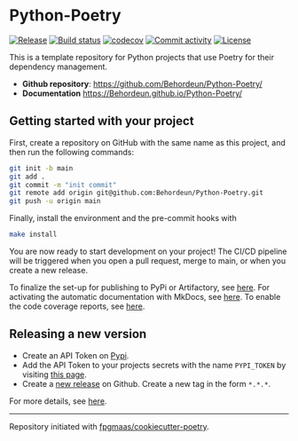 # Python-Poetry

[![Release](https://img.shields.io/github/v/release/Behordeun/Python-Poetry)](https://img.shields.io/github/v/release/Behordeun/Python-Poetry)
[![Build status](https://img.shields.io/github/actions/workflow/status/Behordeun/Python-Poetry/main.yml?branch=main)](https://github.com/Behordeun/Python-Poetry/actions/workflows/main.yml?query=branch%3Amain)
[![codecov](https://codecov.io/gh/Behordeun/Python-Poetry/branch/main/graph/badge.svg)](https://codecov.io/gh/Behordeun/Python-Poetry)
[![Commit activity](https://img.shields.io/github/commit-activity/m/Behordeun/Python-Poetry)](https://img.shields.io/github/commit-activity/m/Behordeun/Python-Poetry)
[![License](https://img.shields.io/github/license/Behordeun/Python-Poetry)](https://img.shields.io/github/license/Behordeun/Python-Poetry)

This is a template repository for Python projects that use Poetry for their dependency management.

- **Github repository**: <https://github.com/Behordeun/Python-Poetry/>
- **Documentation** <https://Behordeun.github.io/Python-Poetry/>

## Getting started with your project

First, create a repository on GitHub with the same name as this project, and then run the following commands:

``` bash
git init -b main
git add .
git commit -m "init commit"
git remote add origin git@github.com:Behordeun/Python-Poetry.git
git push -u origin main
```

Finally, install the environment and the pre-commit hooks with 

```bash
make install
```

You are now ready to start development on your project! The CI/CD
pipeline will be triggered when you open a pull request, merge to main,
or when you create a new release.

To finalize the set-up for publishing to PyPi or Artifactory, see
[here](https://fpgmaas.github.io/cookiecutter-poetry/features/publishing/#set-up-for-pypi).
For activating the automatic documentation with MkDocs, see
[here](https://fpgmaas.github.io/cookiecutter-poetry/features/mkdocs/#enabling-the-documentation-on-github).
To enable the code coverage reports, see [here](https://fpgmaas.github.io/cookiecutter-poetry/features/codecov/).

## Releasing a new version

- Create an API Token on [Pypi](https://pypi.org/).
- Add the API Token to your projects secrets with the name `PYPI_TOKEN` by visiting 
[this page](https://github.com/Behordeun/Python-Poetry/settings/secrets/actions/new).
- Create a [new release](https://github.com/Behordeun/Python-Poetry/releases/new) on Github. 
Create a new tag in the form ``*.*.*``.

For more details, see [here](https://fpgmaas.github.io/cookiecutter-poetry/features/cicd/#how-to-trigger-a-release).

---

Repository initiated with [fpgmaas/cookiecutter-poetry](https://github.com/fpgmaas/cookiecutter-poetry).